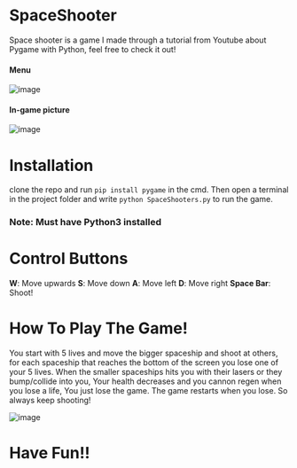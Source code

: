 # SpaceShooter

Space shooter is a game I made through a tutorial from Youtube about Pygame with Python, feel free to check it out!
#### Menu
![image](https://user-images.githubusercontent.com/53400756/215111607-547ecd30-3a2c-4358-a7ba-8d0c516c56d7.png)

#### In-game picture
![image](https://user-images.githubusercontent.com/53400756/215111745-31d5b53a-f803-4706-95e1-88e583a9d30d.png)

# Installation
clone the repo and run ```pip install pygame``` in the cmd. Then open a terminal in the project folder and write ```python SpaceShooters.py``` to run the game.
### Note: **Must have Python3 installed**

# Control Buttons
**W**: Move upwards
**S**: Move down
**A**: Move left
**D**: Move right
**Space Bar**: Shoot!

# How To Play The Game!
You start with 5 lives and move the bigger spaceship and shoot at others, for each spaceship that reaches the bottom of the screen you lose one of your 5 lives.
When the smaller spaceships hits you with their lasers or they bump/collide into you, Your health decreases and you cannon regen when you lose a life, You just lose the game.
The game restarts when you lose. So always keep shooting!




![image](https://user-images.githubusercontent.com/53400756/215113689-95313a80-868d-4979-8452-0446e65a028f.png)

# Have Fun!!
